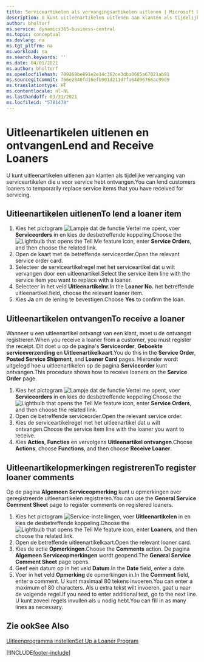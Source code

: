 ```yaml
---
title: Serviceartikelen als vervangingsartikelen uitlenen | Microsoft Docs
description: U kunt uitleenartikelen uitlenen aan klanten als tijdelijke vervanging van serviceartikelen die u voor service hebt ontvangen.
author: bholtorf
ms.service: dynamics365-business-central
ms.topic: conceptual
ms.devlang: na
ms.tgt_pltfrm: na
ms.workload: na
ms.search.keywords: ''
ms.date: 04/01/2021
ms.author: bholtorf
ms.openlocfilehash: 709269be891e2e14c362ce3dba0685a67021ab81
ms.sourcegitcommit: 766e2840fd16efb901d211d7fa64d96766ac99d9
ms.translationtype: HT
ms.contentlocale: nl-NL
ms.lasthandoff: 03/31/2021
ms.locfileid: "5781478"
---
```

# <a name="lend-and-receive-loaners"></a><span data-ttu-id="04cd2-103">Uitleenartikelen uitlenen en ontvangen</span><span class="sxs-lookup"><span data-stu-id="04cd2-103">Lend and Receive Loaners</span></span>
<span data-ttu-id="04cd2-104">U kunt uitleenartikelen uitlenen aan klanten als tijdelijke vervanging van serviceartikelen die u voor service hebt ontvangen.</span><span class="sxs-lookup"><span data-stu-id="04cd2-104">You can lend customers loaners to temporarily replace service items that you have received for servicing.</span></span>  
  
## <a name="to-lend-a-loaner-item"></a><span data-ttu-id="04cd2-105">Uitleenartikelen uitlenen</span><span class="sxs-lookup"><span data-stu-id="04cd2-105">To lend a loaner item</span></span>    
1. <span data-ttu-id="04cd2-106">Kies het pictogram ![Lampje dat de functie Vertel me opent](media/ui-search/search_small.png "Vertel me wat u wilt doen"), voer **Serviceorders** in en kies de desbetreffende koppeling.</span><span class="sxs-lookup"><span data-stu-id="04cd2-106">Choose the ![Lightbulb that opens the Tell Me feature](media/ui-search/search_small.png "Tell me what you want to do") icon, enter **Service Orders**, and then choose the related link.</span></span>  
2. <span data-ttu-id="04cd2-107">Open de kaart met de betreffende serviceorder.</span><span class="sxs-lookup"><span data-stu-id="04cd2-107">Open the relevant service order card.</span></span>  
3. <span data-ttu-id="04cd2-108">Selecteer de serviceartikelregel met het serviceartikel dat u wilt vervangen door een uitleenartikel.</span><span class="sxs-lookup"><span data-stu-id="04cd2-108">Select the service item line with the service item you want to replace with a loaner.</span></span>  
4. <span data-ttu-id="04cd2-109">Selecteer in het veld **Uitleenartikelnr.**</span><span class="sxs-lookup"><span data-stu-id="04cd2-109">In the **Loaner No.**</span></span> <span data-ttu-id="04cd2-110">het betreffende uitleenartikel.</span><span class="sxs-lookup"><span data-stu-id="04cd2-110">field, choose the relevant loaner item.</span></span>  
5. <span data-ttu-id="04cd2-111">Kies **Ja** om de lening te bevestigen.</span><span class="sxs-lookup"><span data-stu-id="04cd2-111">Choose **Yes** to confirm the loan.</span></span>  

## <a name="to-receive-a-loaner"></a><span data-ttu-id="04cd2-112">Uitleenartikelen ontvangen</span><span class="sxs-lookup"><span data-stu-id="04cd2-112">To receive a loaner</span></span>  
<span data-ttu-id="04cd2-113">Wanneer u een uitleenartikel ontvangt van een klant, moet u de ontvangst registreren.</span><span class="sxs-lookup"><span data-stu-id="04cd2-113">When you receive a loaner from a customer, you must register the receipt.</span></span> <span data-ttu-id="04cd2-114">Dit doet u op de pagina's **Serviceorder**, **Geboekte serviceverzending** en **Uitleenartikelkaart**.</span><span class="sxs-lookup"><span data-stu-id="04cd2-114">You do this in the **Service Order**, **Posted Service Shipment**, and **Loaner Card** pages.</span></span> <span data-ttu-id="04cd2-115">Hieronder wordt uitgelegd hoe u uitleenartikelen op de pagina **Serviceorder** kunt ontvangen.</span><span class="sxs-lookup"><span data-stu-id="04cd2-115">This procedure shows how to receive loaners on the **Service Order** page.</span></span>  
  
1. <span data-ttu-id="04cd2-116">Kies het pictogram ![Lampje dat de functie Vertel me opent](media/ui-search/search_small.png "Vertel me wat u wilt doen"), voer **Serviceorders** in en kies de desbetreffende koppeling.</span><span class="sxs-lookup"><span data-stu-id="04cd2-116">Choose the ![Lightbulb that opens the Tell Me feature](media/ui-search/search_small.png "Tell me what you want to do") icon, enter **Service Orders**, and then choose the related link.</span></span>  
2. <span data-ttu-id="04cd2-117">Open de betreffende serviceorder.</span><span class="sxs-lookup"><span data-stu-id="04cd2-117">Open the relevant service order.</span></span>  
3. <span data-ttu-id="04cd2-118">Kies de serviceartikelregel met het uitleenartikel dat u wilt ontvangen.</span><span class="sxs-lookup"><span data-stu-id="04cd2-118">Choose the service item line with the loaner you want to receive.</span></span>  
4. <span data-ttu-id="04cd2-119">Kies **Acties**, **Functies** en vervolgens **Uitleenartikel ontvangen**.</span><span class="sxs-lookup"><span data-stu-id="04cd2-119">Choose **Actions**, choose **Functions**, and then choose **Receive Loaner**.</span></span>  

## <a name="to-register-loaner-comments"></a><span data-ttu-id="04cd2-120">Uitleenartikelopmerkingen registreren</span><span class="sxs-lookup"><span data-stu-id="04cd2-120">To register loaner comments</span></span>  
<span data-ttu-id="04cd2-121">Op de pagina **Algemeen Serviceopmerking** kunt u opmerkingen over geregistreerde uitleenartikelen registreren.</span><span class="sxs-lookup"><span data-stu-id="04cd2-121">You can use the **General Service Comment Sheet** page to register comments on registered loaners.</span></span>  
  
1. <span data-ttu-id="04cd2-122">Kies het pictogram ![Service-instellingen](media/ui-search/search_small.png "Vertel me wat u wilt doen"), voer **Uitleenartikelen** in en kies de desbetreffende koppeling.</span><span class="sxs-lookup"><span data-stu-id="04cd2-122">Choose the ![Lightbulb that opens the Tell Me feature](media/ui-search/search_small.png "Tell me what you want to do") icon, enter **Loaners**, and then choose the related link.</span></span>  
2. <span data-ttu-id="04cd2-123">Open de betreffende uitleenartikelkaart.</span><span class="sxs-lookup"><span data-stu-id="04cd2-123">Open the relevant loaner card.</span></span>  
3. <span data-ttu-id="04cd2-124">Kies de actie **Opmerkingen**.</span><span class="sxs-lookup"><span data-stu-id="04cd2-124">Choose the **Comments** action.</span></span> <span data-ttu-id="04cd2-125">De pagina **Algemeen Serviceopmerkingen** wordt geopend.</span><span class="sxs-lookup"><span data-stu-id="04cd2-125">The **General Service Comment Sheet** page opens.</span></span>  
4. <span data-ttu-id="04cd2-126">Geef een datum op in het veld **Datum**.</span><span class="sxs-lookup"><span data-stu-id="04cd2-126">In the **Date** field, enter a date.</span></span>  
5. <span data-ttu-id="04cd2-127">Voer in het veld **Opmerking** de opmerkingen in.</span><span class="sxs-lookup"><span data-stu-id="04cd2-127">In the **Comment** field, enter a comment.</span></span> <span data-ttu-id="04cd2-128">U kunt maximaal 80 tekens invoeren.</span><span class="sxs-lookup"><span data-stu-id="04cd2-128">You can enter a maximum of 80 characters.</span></span> <span data-ttu-id="04cd2-129">Als u extra tekst wilt invoeren, gaat u naar de volgende regel.</span><span class="sxs-lookup"><span data-stu-id="04cd2-129">If you need to enter additional text, go to the next line.</span></span> <span data-ttu-id="04cd2-130">U kunt zoveel regels invullen als u nodig hebt.</span><span class="sxs-lookup"><span data-stu-id="04cd2-130">You can fill in as many lines as necessary.</span></span>  
  
## <a name="see-also"></a><span data-ttu-id="04cd2-131">Zie ook</span><span class="sxs-lookup"><span data-stu-id="04cd2-131">See Also</span></span>  
[<span data-ttu-id="04cd2-132">Uitleenprogramma instellen</span><span class="sxs-lookup"><span data-stu-id="04cd2-132">Set Up a Loaner Program</span></span>](service-how-setup-loaner-program.md)   


[!INCLUDE[footer-include](includes/footer-banner.md)]